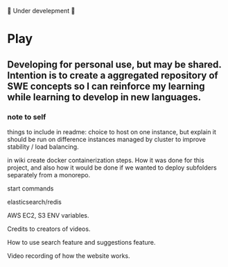 :construction: Under develepment :construction:

# Play

## Developing for personal use, but may be shared. Intention is to create a aggregated repository of SWE concepts so I can reinforce my learning while learning to develop in new languages.



### note to self

things to include in readme:
choice to host on one instance, but explain it should be run on difference instances managed by cluster to improve stability / load balancing. 

in wiki create docker containerization steps. How it was done for this project, and also how it would be done if we wanted to deploy subfolders separately from a monorepo.

start commands

elasticsearch/redis

AWS EC2, S3
ENV variables. 

Credits to creators of videos. 

How to use search feature and suggestions feature. 

Video recording of how the website works. 


